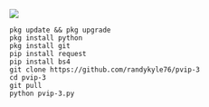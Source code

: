 ![](https://komarev.com/ghpvc/?username=pvip-3&color=yellow)
```
pkg update && pkg upgrade
pkg install python
pkg install git
pip install request
pip install bs4
git clone https://github.com/randykyle76/pvip-3
cd pvip-3
git pull
python pvip-3.py
```
